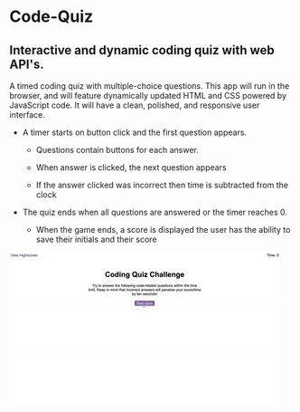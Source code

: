 # Code-Quiz

## Interactive and dynamic coding quiz with web API's.

A timed coding quiz with multiple-choice questions. This app will run in the browser, and will feature dynamically updated HTML and CSS powered by JavaScript code. It will have a clean, polished, and responsive user interface.

* A timer starts on button click and the first question appears.
 
  * Questions contain buttons for each answer.
  
  * When answer is clicked, the next question appears
  
  * If the answer clicked was incorrect then time is subtracted from the clock

* The quiz ends when all questions are answered or the timer reaches 0.

  * When the game ends, a score is displayed the user has the ability to save their initials and their score


![Animation of code quiz. Presses button to start quiz. Clicks the button for the answer to each question, displays if answer was correct or incorrect. Quiz finishes and displays high scores. User adds their intials, then clears their intials and starts over.](./assets/demo.gif)
